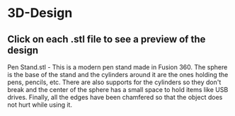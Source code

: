 # 3D-Design
## Click on each .stl file to see a preview of the design

Pen Stand.stl - This is a modern pen stand made in Fusion 360. The sphere is the base of the stand and the cylinders around it are the ones holding the pens, pencils, etc. There are also supports for the cylinders so they don't break and the center of the sphere has a small space to hold items like USB drives. Finally, all the edges have been chamfered so that the object does not hurt while using it.
